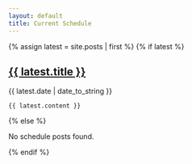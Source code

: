 ```yaml
---
layout: default
title: Current Schedule
---
```


{% assign latest = site.posts | first %}
{% if latest %}
  <article class="post">
    <h1 class="post-title">
      <a href="{{ latest.url | relative_url }}">{{ latest.title }}</a>
    </h1>
    <span class="post-date">{{ latest.date | date_to_string }}</span>

    {{ latest.content }}
  </article>
{% else %}
  <p>No schedule posts found.</p>
{% endif %}

